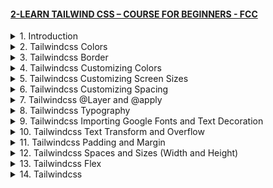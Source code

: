 #### [2-LEARN TAILWIND CSS – COURSE FOR BEGINNERS - FCC](/courses/mui/2.md)

<details>
  <summary>1. Introduction </summary>

# Tailwindcss Website  

https://tailwindcss.com/docs/installation/framework-guides

# Introduction

<img width="1287" alt="image" src="https://github.com/omeatai/My-Tutorials/assets/32337103/0003c946-e47c-4760-986b-5a710d408638">
<img width="1287" alt="image" src="https://github.com/omeatai/My-Tutorials/assets/32337103/4ed7fb8b-ac42-4dcb-8b05-d0b5e8307003">
<img width="1287" alt="image" src="https://github.com/omeatai/My-Tutorials/assets/32337103/ff8779eb-9e93-4d1f-be5d-9da8fbdfd256">
<img width="1023" alt="image" src="https://github.com/omeatai/My-Tutorials/assets/32337103/7b12f6f4-1a90-43b1-aa2a-1b94817979e0">
<img width="1023" alt="image" src="https://github.com/omeatai/My-Tutorials/assets/32337103/28bf1f80-4682-4c40-ae8a-1d4ab4d5f0fe">
<img width="1023" alt="image" src="https://github.com/omeatai/My-Tutorials/assets/32337103/95e49510-7c16-4c7c-9ec8-e20c442fe637">
<img width="1286" alt="image" src="https://github.com/omeatai/My-Tutorials/assets/32337103/a01b30f5-500d-4ded-b6f2-2e7020269378">
<img width="1286" alt="image" src="https://github.com/omeatai/My-Tutorials/assets/32337103/b95dc567-cc08-41c8-9219-8e1af1abc8a7">

# Create your Next Project

```jsbs
npx create-next-app@latest my-project --typescript --eslint
cd my-project
```

# Install Tailwindcss

```jsbs
npm install -D tailwindcss postcss autoprefixer
npx tailwindcss init -p
```

# Configure your template paths

```js
// tailwind.config.js

/** @type {import('tailwindcss').Config} */
module.exports = {
  content: [
    "./app/**/*.{js,ts,jsx,tsx,mdx}",
    "./pages/**/*.{js,ts,jsx,tsx,mdx}",
    "./components/**/*.{js,ts,jsx,tsx,mdx}",
 
    // Or if using `src` directory:
    "./src/**/*.{js,ts,jsx,tsx,mdx}",
  ],
  theme: {
    extend: {},
  },
  plugins: [],
}
```

# Add the Tailwind directives to your CSS

```css
/** globals.css */

@tailwind base;
@tailwind components;
@tailwind utilities;
```

# Start your build process

```jsbs
npm run dev
```

# Start using Tailwind in your project

```js
// index.tsx

export default function Home() {
  return (
    <h1 className="text-8xl font-bold underline">
      Hello world!
    </h1>
  )
}
```

### MUI&TW/my-project/tailwind.config.js:

```js
/** @type {import('tailwindcss').Config} */

module.exports = {
  content: [
    "./pages/**/*.{js,ts,jsx,tsx,mdx}",
    "./components/**/*.{js,ts,jsx,tsx,mdx}",
    "./app/**/*.{js,ts,jsx,tsx,mdx}",
  ],
  theme: {
    extend: {},
  },
  plugins: [],
};
```

### MUI&TW/my-project/app/globals.css:

```css
@tailwind base;
@tailwind components;
@tailwind utilities;
```

### MUI&TW/my-project/app/page.tsx:

```js
export default function Home() {
  return <h1 className="text-8xl font-bold underline">Hello world!</h1>;
}
```


# #END </details>

<details>
  <summary>2. Tailwindcss Colors </summary>

# Tailwindcss Colors 

<img width="1286" alt="image" src="https://github.com/omeatai/My-Tutorials/assets/32337103/ccfe9d1e-5dc7-419c-958f-6f2e32403503">
<img width="1286" alt="image" src="https://github.com/omeatai/My-Tutorials/assets/32337103/151a7723-19b1-4754-94f8-80333dad9cfc">
<img width="1286" alt="image" src="https://github.com/omeatai/My-Tutorials/assets/32337103/c212ebc2-d1c9-4265-ac7a-101a466c9f41">
<img width="1286" alt="image" src="https://github.com/omeatai/My-Tutorials/assets/32337103/d79f780a-7c55-4a44-b0f6-75273ba44b3c">
<img width="1286" alt="image" src="https://github.com/omeatai/My-Tutorials/assets/32337103/d582d7be-7330-4b7b-949f-0eda9a116f62">
<img width="1286" alt="image" src="https://github.com/omeatai/My-Tutorials/assets/32337103/fb493961-b4b2-49e4-af36-e4381f30a213">
<img width="1286" alt="image" src="https://github.com/omeatai/My-Tutorials/assets/32337103/4e63bcbd-ff6f-4c38-ad93-f2fb339fe3f8">
<img width="1286" alt="image" src="https://github.com/omeatai/My-Tutorials/assets/32337103/8e74f294-cae8-458c-b9b0-5169ff4320a3">
<img width="1286" alt="image" src="https://github.com/omeatai/My-Tutorials/assets/32337103/ba27443c-afd9-4d64-8d2f-905f222651f4">
<img width="1286" alt="image" src="https://github.com/omeatai/My-Tutorials/assets/32337103/a0762ffd-bea3-4fbe-b1c1-fc21b2313116">
<img width="1023" alt="image" src="https://github.com/omeatai/My-Tutorials/assets/32337103/e261a4d7-ec26-4b08-88a0-06c24a3b555f">
<img width="1286" alt="image" src="https://github.com/omeatai/My-Tutorials/assets/32337103/1e22004d-9c1b-485b-a78b-ffce78595891">
<img width="1286" alt="image" src="https://github.com/omeatai/My-Tutorials/assets/32337103/a671d18d-4674-4b7b-8726-55fdc1b8f8fd">

### MUI&TW/my-project/app/page.tsx:

```js
export default function Home() {
  return (
    <>
      <h1 className="text-4xl text-green-600 bg-[#a3166f] font-bold">
        Hello world!
      </h1>
      <h1 className="text-4xl text-green-600 bg-[#4a16a3] font-bold">
        Hello world!
      </h1>
    </>
  );
}
```

<img width="1023" alt="image" src="https://github.com/omeatai/My-Tutorials/assets/32337103/4f1e3ebc-1fe1-4ae1-9d47-60b4ec50be55">
<img width="1288" alt="image" src="https://github.com/omeatai/My-Tutorials/assets/32337103/42d147ff-addc-4648-86dc-c778af8b6ac2">

# #END </details>

<details>
  <summary>3. Tailwindcss Border </summary>

# Tailwindcss Border 

<img width="1288" alt="image" src="https://github.com/omeatai/My-Tutorials/assets/32337103/8092b668-ef0a-44bd-90b7-9926a53b85bb">
<img width="1023" alt="image" src="https://github.com/omeatai/My-Tutorials/assets/32337103/54909643-e07f-4023-a7ff-729c9e4365a1">
<img width="1286" alt="image" src="https://github.com/omeatai/My-Tutorials/assets/32337103/b80e83ce-ed7e-46ec-98c8-d7e323a88824">

### MUI&TW/my-project/app/page.tsx:

```js
export default function Home() {
  return (
    <>
      <h1 className="border border-y-8 border-green-600 text-4xl text-green-600 bg-[#a3166f] font-bold">
        Hello world!
      </h1>
      <h1 className="text-4xl text-green-600 bg-[#4a16a3] font-bold">
        Hello world!
      </h1>
    </>
  );
}
```

# #END </details>

<details>
  <summary>4. Tailwindcss Customizing Colors </summary>

# Tailwindcss Customizing Colors

<img width="1025" alt="image" src="https://github.com/omeatai/My-Tutorials/assets/32337103/62cb6dbc-1e99-403a-a175-3880198c7506">
<img width="1025" alt="image" src="https://github.com/omeatai/My-Tutorials/assets/32337103/a8098d79-df67-4f80-99aa-6d012e9d3ba6">
<img width="1286" alt="image" src="https://github.com/omeatai/My-Tutorials/assets/32337103/2166c79a-4065-4e0b-b484-f7a43a0e71d7">

### MUI&TW/my-project/tailwind.config.js:

```js
/** @type {import('tailwindcss').Config} */

module.exports = {
  content: [
    "./pages/**/*.{js,ts,jsx,tsx,mdx}",
    "./components/**/*.{js,ts,jsx,tsx,mdx}",
    "./app/**/*.{js,ts,jsx,tsx,mdx}",
  ],
  theme: {
    extend: {
      colors: {
        crimson: { 900: "#c7000c", 400: "#fe2d45", 100: "#ffc8d0" },
        dodgerBlue: { 900: "#1f4ab9", 600: "#1f4bb9", 100: "#c3cbed" },
      },
    },
  },
  plugins: [],
};
```

### MUI&TW/my-project/app/page.tsx:

```js
export default function Home() {
  return (
    <>
      <h1 className="border border-y-8 border-green-600 text-4xl text-white bg-crimson-900 font-bold">
        Hello world!
      </h1>
      <h1 className="text-4xl text-green-600 bg-dodgerBlue-600 font-bold">
        Hello world!
      </h1>
    </>
  );
}
```

# #END </details>

<details>
  <summary>5. Tailwindcss Customizing Screen Sizes </summary>

# Tailwindcss Customizing Screen Sizes

<img width="1024" alt="image" src="https://github.com/omeatai/My-Tutorials/assets/32337103/858ae2a5-93b4-4968-9a82-4aaf15d712fb">
<img width="1024" alt="image" src="https://github.com/omeatai/My-Tutorials/assets/32337103/dd262dd2-a844-462d-a457-7af9459ea6c1">
<img width="1246" alt="image" src="https://github.com/omeatai/My-Tutorials/assets/32337103/311e9d2a-f838-4bed-b3b5-8095d408ef70">
<img width="1246" alt="image" src="https://github.com/omeatai/My-Tutorials/assets/32337103/2fafe542-b89a-44d7-91c3-866d8e8f11bd">
<img width="1246" alt="image" src="https://github.com/omeatai/My-Tutorials/assets/32337103/dd31420e-183e-4b97-aa0a-e56ae6b40559">
<img width="1246" alt="image" src="https://github.com/omeatai/My-Tutorials/assets/32337103/089d4b53-1c14-4901-b7fd-869f9d33e2f4">
<img width="1246" alt="image" src="https://github.com/omeatai/My-Tutorials/assets/32337103/aa8bf821-1ae0-4a37-b0ec-77b32580d0af">

### MUI&TW/my-project/tailwind.config.js:

```js
/** @type {import('tailwindcss').Config} */

module.exports = {
  content: [
    "./pages/**/*.{js,ts,jsx,tsx,mdx}",
    "./components/**/*.{js,ts,jsx,tsx,mdx}",
    "./app/**/*.{js,ts,jsx,tsx,mdx}",
  ],
  theme: {
    screen: {
      sm: "480px",
      md: "768px",
      lg: "976px",
      xl: "1440px",
    },
    extend: {
      colors: {
        crimson: { 900: "#c7000c", 400: "#fe2d45", 100: "#ffc8d0" },
        dodgerBlue: { 900: "#1f4ab9", 600: "#1f4bb9", 100: "#c3cbed" },
      },
    },
  },
  plugins: [],
};
```

### MUI&TW/my-project/app/page.tsx:

```js
export default function Home() {
  return (
    <>
      <h1 className="border border-y-8 border-green-600 text-4xl text-white bg-crimson-900 font-bold">
        Hello world!
      </h1>
      <h1 className="text-5xl text-black sm:text-6xl sm:text-green-500 md:text-7xl md:text-blue-500 lg:text-8xl lg:text-red-500 xl:text-9xl xl:text-yellow-500">
        Dave
      </h1>
    </>
  );
}
```

# #END </details>

<details>
  <summary>6. Tailwindcss Customizing Spacing </summary>

# Tailwindcss Customizing Spacing

<img width="1024" alt="image" src="https://github.com/omeatai/My-Tutorials/assets/32337103/d2b9315c-c7d9-4f02-9de2-f487da18ea08">
<img width="1024" alt="image" src="https://github.com/omeatai/My-Tutorials/assets/32337103/f0a6eb2b-e6a7-416e-8333-92feb7124695">
<img width="1293" alt="image" src="https://github.com/omeatai/My-Tutorials/assets/32337103/c524b241-af64-490d-9ac2-2c1ef6da3fff">

### MUI&TW/my-project/tailwind.config.js:

```js
/** @type {import('tailwindcss').Config} */

module.exports = {
  content: [
    "./pages/**/*.{js,ts,jsx,tsx,mdx}",
    "./components/**/*.{js,ts,jsx,tsx,mdx}",
    "./app/**/*.{js,ts,jsx,tsx,mdx}",
  ],
  theme: {
    screen: {
      sm: "480px",
      md: "768px",
      lg: "976px",
      xl: "1440px",
    },
    spacing: {
      1: "8px",
      2: "12px",
      3: "16px",
      4: "24px",
      5: "32px",
      6: "48px",
      12: "96px",
    },
    extend: {
      colors: {
        crimson: { 900: "#c7000c", 400: "#fe2d45", 100: "#ffc8d0" },
        dodgerBlue: { 900: "#1f4ab9", 600: "#1f4bb9", 100: "#c3cbed" },
      },
    },
  },
  plugins: [],
};
```

### MUI&TW/my-project/app/page.tsx:

```js
export default function Home() {
  return (
    <>
      <h1 className="mt-4 border border-y-8 border-green-600 text-4xl text-white bg-crimson-900 font-bold">
        Hello world!
      </h1>
      <h1 className="mt-12 text-5xl text-black sm:text-6xl sm:text-green-500 md:text-7xl md:text-blue-500 lg:text-8xl lg:text-red-500 xl:text-9xl xl:text-yellow-500">
        Dave
      </h1>
    </>
  );
}
```

# #END </details>

<details>
  <summary>7. Tailwindcss @Layer and @apply </summary>

# Tailwindcss @Layer and @apply

<img width="1023" alt="image" src="https://github.com/omeatai/My-Tutorials/assets/32337103/55d72a07-172b-44b0-b823-607cfeecff0b">
<img width="1023" alt="image" src="https://github.com/omeatai/My-Tutorials/assets/32337103/347f408b-2f5c-48fd-849d-a609cc9cfb12">
<img width="1023" alt="image" src="https://github.com/omeatai/My-Tutorials/assets/32337103/80e68448-1f22-4709-8d20-66be79607303">
<img width="1292" alt="image" src="https://github.com/omeatai/My-Tutorials/assets/32337103/93535118-f04e-4821-a31f-7dbb4d2d91bf">

### MUI&TW/my-project/tailwind.config.js:

```js
/** @type {import('tailwindcss').Config} */

module.exports = {
  content: [
    "./pages/**/*.{js,ts,jsx,tsx,mdx}",
    "./components/**/*.{js,ts,jsx,tsx,mdx}",
    "./app/**/*.{js,ts,jsx,tsx,mdx}",
  ],
  theme: {
    screen: {
      sm: "480px",
      md: "768px",
      lg: "976px",
      xl: "1440px",
    },
    spacing: {
      1: "8px",
      2: "12px",
      3: "16px",
      4: "24px",
      5: "32px",
      6: "48px",
      12: "96px",
    },
    extend: {
      colors: {
        crimson: { 900: "#c7000c", 400: "#fe2d45", 100: "#ffc8d0" },
        dodgerBlue: { 900: "#1f4ab9", 600: "#1f4bb9", 100: "#c3cbed" },
      },
    },
  },
  plugins: [],
};
```

### MUI&TW/my-project/app/globals.css:

```js
@tailwind base;
@tailwind components;
@tailwind utilities;

@layer base {
  html {
    background-color: lime;
  }
  h1 {
    @apply bg-slate-600 underline font-bold;
    @apply px-12;
  }
}
```

### MUI&TW/my-project/app/page.tsx:

```js
export default function Home() {
  return (
    <>
      <h1 className="mt-4 border border-y-8 border-green-600 text-4xl text-white bg-crimson-900">
        Hello world!
      </h1>
      <h1 className="mt-12 text-5xl text-black sm:text-6xl sm:text-green-500 md:text-7xl md:text-blue-500 lg:text-8xl lg:text-red-500 xl:text-9xl xl:text-yellow-500">
        Dave
      </h1>
    </>
  );
}
```

# #END </details>

<details>
  <summary>8. Tailwindcss Typography </summary>

# Tailwindcss Typography

<img width="1228" alt="image" src="https://github.com/omeatai/My-Tutorials/assets/32337103/30b3bc08-d008-4f24-98cb-65bbc7a0afa3">
<img width="1228" alt="image" src="https://github.com/omeatai/My-Tutorials/assets/32337103/3fcaa80d-6fdd-4af6-8cc5-6874d6acd3c5">
<img width="1228" alt="image" src="https://github.com/omeatai/My-Tutorials/assets/32337103/8f85bc39-6cdf-44ab-92dd-e6aca43b3d40">
<img width="1025" alt="image" src="https://github.com/omeatai/My-Tutorials/assets/32337103/a79ed4dd-579f-4315-bb00-0c368d2119b8">
<img width="1025" alt="image" src="https://github.com/omeatai/My-Tutorials/assets/32337103/5df71d9e-8e25-4bca-84f7-b0a55fa9d156">
<img width="1025" alt="image" src="https://github.com/omeatai/My-Tutorials/assets/32337103/5c906b73-cbdb-421c-861f-d4f2a0c4cb04">
<img width="1228" alt="image" src="https://github.com/omeatai/My-Tutorials/assets/32337103/afb55429-1a9a-495e-ae85-33554b956e8a">

### MUI&TW/my-project/tailwind.config.js:

```js
/** @type {import('tailwindcss').Config} */

module.exports = {
  content: [
    "./pages/**/*.{js,ts,jsx,tsx,mdx}",
    "./components/**/*.{js,ts,jsx,tsx,mdx}",
    "./app/**/*.{js,ts,jsx,tsx,mdx}",
  ],
  theme: {
    screen: {
      sm: "480px",
      md: "768px",
      lg: "976px",
      xl: "1440px",
    },
    spacing: {
      1: "8px",
      2: "12px",
      3: "16px",
      4: "24px",
      5: "32px",
      6: "48px",
      12: "96px",
    },
    extend: {
      fontSize: {
        "10xl": "10rem",
        "11xl": "11rem",
      },
      colors: {
        crimson: { 900: "#c7000c", 400: "#fe2d45", 100: "#ffc8d0" },
        dodgerBlue: { 900: "#1f4ab9", 600: "#1f4bb9", 100: "#c3cbed" },
      },
    },
  },
  plugins: [],
};
```

### MUI&TW/my-project/app/globals.css:

```js
@tailwind base;
@tailwind components;
@tailwind utilities;

/* @layer base {
  html {
    background-color: lime;
  }
  h1 {
    @apply bg-slate-600 underline font-bold;
    @apply px-12;
  }
} */
```

### MUI&TW/my-project/app/page.tsx:

```js
export default function Home() {
  return (
    <div>
      <h1 className="text-11xl">Title 1</h1>
      <h2 className="text-9xl">Title 2</h2>
      <h3 className="text-xl">Title 3</h3>
      <p className="text-base">A regular paragraph</p>
      <p className="text-sm">A description paragraph</p>
      <p className="text-xs note">A little note</p>
    </div>
  );
}
```

# #END </details>

<details>
  <summary>9. Tailwindcss Importing Google Fonts and Text Decoration </summary>

# Tailwindcss Importing Google Fonts and Text Decoratio

<img width="1228" alt="image" src="https://github.com/omeatai/My-Tutorials/assets/32337103/6b2472d1-873a-4c2b-922c-b3059af05b10">
<img width="1228" alt="image" src="https://github.com/omeatai/My-Tutorials/assets/32337103/60d250e6-cccd-4e1d-92af-be3a1a25ab73">
<img width="1228" alt="image" src="https://github.com/omeatai/My-Tutorials/assets/32337103/4564756b-9d9d-4b52-9b5b-5950c6b21ad6">
<img width="1228" alt="image" src="https://github.com/omeatai/My-Tutorials/assets/32337103/1aa66fd2-3b22-47dc-b41b-f5eedf4d2b17">
<img width="1228" alt="image" src="https://github.com/omeatai/My-Tutorials/assets/32337103/6d2456ed-292d-4aad-8e8b-01437953904f">
<img width="1228" alt="image" src="https://github.com/omeatai/My-Tutorials/assets/32337103/0c8243c7-8dd4-4afb-ad9f-6434d79ed292">
<img width="1228" alt="image" src="https://github.com/omeatai/My-Tutorials/assets/32337103/d6211024-5404-493f-840a-252c90f6e4fa">
<img width="1024" alt="image" src="https://github.com/omeatai/My-Tutorials/assets/32337103/7eac5d2a-716e-45d9-8385-fc6ec5c2dd3d">
<img width="1024" alt="image" src="https://github.com/omeatai/My-Tutorials/assets/32337103/00a551eb-79d3-4526-9ad3-bd5778f631ab">
<img width="1024" alt="image" src="https://github.com/omeatai/My-Tutorials/assets/32337103/a7ee49be-1883-4a7c-b278-a31d50ec12e8">
<img width="1263" alt="image" src="https://github.com/omeatai/My-Tutorials/assets/32337103/9fff32dc-1b89-446e-b4f4-53e0771b4665">
<img width="1263" alt="image" src="https://github.com/omeatai/My-Tutorials/assets/32337103/d53e4f27-4285-47e9-9e86-9dc69bd94b77">

### MUI&TW/my-project/tailwind.config.js:

```js
/** @type {import('tailwindcss').Config} */

module.exports = {
  content: [
    "./pages/**/*.{js,ts,jsx,tsx,mdx}",
    "./components/**/*.{js,ts,jsx,tsx,mdx}",
    "./app/**/*.{js,ts,jsx,tsx,mdx}",
  ],
  theme: {
    screen: {
      sm: "480px",
      md: "768px",
      lg: "976px",
      xl: "1440px",
    },
    spacing: {
      1: "8px",
      2: "12px",
      3: "16px",
      4: "24px",
      5: "32px",
      6: "48px",
      12: "96px",
    },
    extend: {
      fontSize: {
        "10xl": "10rem",
        "11xl": "11rem",
      },
      colors: {
        crimson: { 900: "#c7000c", 400: "#fe2d45", 100: "#ffc8d0" },
        dodgerBlue: { 900: "#1f4ab9", 600: "#1f4bb9", 100: "#c3cbed" },
      },
    },
  },
  plugins: [],
};
```

### MUI&TW/my-project/app/globals.css:

```js
@import url("https://fonts.googleapis.com/css2?family=Inter:wght@200;300;400;800&display=swap");

@tailwind base;
@tailwind components;
@tailwind utilities;

@layer base {
  html {
    /* color: #000; */
    @apply text-black;
    font-family: "Inter", sans-serif;
  }
}
```

### MUI&TW/my-project/app/page.tsx:

```js
export default function Home() {
  return (
    <div>
      <h1 className="text-11xl">Title 1</h1>
      <h2 className="text-9xl italic underline decoration-red-500 decoration-8 underline-offset-8">
        Title 2
      </h2>
      <h3 className="text-5xl line-through decoration-double">Title 3</h3>
      <p className="text-base leading-8">A regular paragraph</p>
      <p className="text-sm">A description paragraph</p>
      <p className="text-xs note">A little note</p>
    </div>
  );
}
```

# #END </details>

<details>
  <summary>10. Tailwindcss Text Transform and Overflow </summary>

# Tailwindcss Text Transform

<img width="1263" alt="image" src="https://github.com/omeatai/My-Tutorials/assets/32337103/0db1dec2-914c-4e87-ae3a-25d58b22a38e">
<img width="1263" alt="image" src="https://github.com/omeatai/My-Tutorials/assets/32337103/c1c39c55-6fc9-4128-a1dc-0fe2ff607b61">
<img width="1263" alt="image" src="https://github.com/omeatai/My-Tutorials/assets/32337103/0518223f-8c14-4637-81ec-4e8ab6ee4e3d">
<img width="1179" alt="image" src="https://github.com/omeatai/My-Tutorials/assets/32337103/257f3e02-af9b-46c9-a6ec-13f4cfdcb59c">
<img width="1023" alt="image" src="https://github.com/omeatai/My-Tutorials/assets/32337103/e701ef80-6795-4637-bd00-dfe32068ecdf">
<img width="1179" alt="image" src="https://github.com/omeatai/My-Tutorials/assets/32337103/5c276446-ff0d-4270-9ac1-60e601365c5d">

### MUI&TW/my-project/app/page.tsx:

```js
export default function Home() {
  return (
    <div>
      <h1 className="text-11xl">Title 1</h1>
      <h2 className="text-9xl italic underline decoration-red-500 decoration-8 underline-offset-8">
        Title 2
      </h2>
      <h3 className="text-5xl line-through decoration-double">Title 3</h3>
      <p className="text-base leading-8 capitalize">a regular paragraph</p>
      <p className="text-sm lowercase">A DESCRIPTION PARAGRAPH</p>
      <div style={{ width: "300px" }}>
        <p className="text-xs truncate note">
          The longest word in any of the major English language dictionaries is
          pneumonoultramicroscopicsilicovolcanoconiosis, a word that refers to a
          lung disease contracted from the inhalation of very fine silica
          particles, specifically from a volcano; medically, it is the same as
          silicosis.
        </p>
      </div>
    </div>
  );
}
```

# #END </details>

<details>
  <summary>11. Tailwindcss Padding and Margin </summary>

# Tailwindcss Padding and Margin

<img width="1181" alt="image" src="https://github.com/omeatai/My-Tutorials/assets/32337103/72d735c2-ceb9-485a-8d87-42c86ef2c6f8">
<img width="1181" alt="image" src="https://github.com/omeatai/My-Tutorials/assets/32337103/924706b3-fe38-4864-a6cb-020c26b13e9c">
<img width="1025" alt="image" src="https://github.com/omeatai/My-Tutorials/assets/32337103/0aa5b21f-66a3-4036-b6a3-646179d95894">
<img width="1181" alt="image" src="https://github.com/omeatai/My-Tutorials/assets/32337103/afc4855a-0f9a-4a5e-ad82-6f23a88ef584">

### MUI&TW/my-project/app/page.tsx:

```js
export default function Home() {
  return (
    <div>
      <h1 className="py-4 ml-4 font-bold text-5xl text-white bg-red-500">
        Title 1
      </h1>
      <h1 className="-mt-4 font-bold text-5xl">-mt-4</h1>
    </div>
  );
}
```

# #END </details>

<details>
  <summary>12. Tailwindcss Spaces and Sizes (Width and Height) </summary>

# Tailwindcss Spaces and Sizes (Width and Height)

<img width="1181" alt="image" src="https://github.com/omeatai/My-Tutorials/assets/32337103/fb2db384-dc3f-4fe2-b919-1fef595c48c5">
<img width="1181" alt="image" src="https://github.com/omeatai/My-Tutorials/assets/32337103/e7173125-9cb6-46a5-ae70-9b3d8af7a3b2">
<img width="1181" alt="image" src="https://github.com/omeatai/My-Tutorials/assets/32337103/0d8b4e23-5fbb-4950-a67a-0b6cc644c739">
<img width="1181" alt="image" src="https://github.com/omeatai/My-Tutorials/assets/32337103/3b084bba-a5a7-47d1-b4d6-76aac90c0ac6">
<img width="1071" alt="image" src="https://github.com/omeatai/My-Tutorials/assets/32337103/2d0b5460-34c6-4c51-9453-3e0cf113ebd0">
<img width="1071" alt="image" src="https://github.com/omeatai/My-Tutorials/assets/32337103/751c4913-651c-48c9-82ea-9b6553232c40">
<img width="1071" alt="image" src="https://github.com/omeatai/My-Tutorials/assets/32337103/f018ffb0-113b-4041-9869-1eb543c54d9f">
<img width="1022" alt="image" src="https://github.com/omeatai/My-Tutorials/assets/32337103/0ea98c3a-074b-4a0c-9e51-a541c4b3c91a">
<img width="1063" alt="image" src="https://github.com/omeatai/My-Tutorials/assets/32337103/f8a38038-ec5c-41ed-8dbb-654b05ffe35e">

### MUI&TW/my-project/app/page.tsx:

```js
export default function Home() {
  return (
    <>
      <div>
        <div className="w-16 h-16 bg-red-500"></div>
        <div className="w-16 h-16 bg-green-500"></div>
      </div>
      <div className="flex w-full space-x-4">
        <div className="w-1/5 min-h-screen bg-red-500">Sidebar</div>
        <div className="w-4/5 h-64 bg-green-500">Main Content</div>
      </div>
    </>
  );
}
```

# #END </details>

<details>
  <summary>13. Tailwindcss Flex </summary>

# Tailwindcss Flex

<img width="1280" alt="image" src="https://github.com/omeatai/My-Tutorials/assets/32337103/521e294d-2552-42ee-bf6e-78fe7219e276">
<img width="1280" alt="image" src="https://github.com/omeatai/My-Tutorials/assets/32337103/3ce43d08-ca93-417c-b0db-d9b12d36ff4b">
<img width="1280" alt="image" src="https://github.com/omeatai/My-Tutorials/assets/32337103/a325c4bd-15c0-4707-8b5b-bbeec317dde7">
<img width="1280" alt="image" src="https://github.com/omeatai/My-Tutorials/assets/32337103/98299b69-8cec-4549-be8a-dc2d864ec0c3">
<img width="1280" alt="image" src="https://github.com/omeatai/My-Tutorials/assets/32337103/7b3d8c70-e5e1-4bfc-9657-ea16f418505c">
<img width="1280" alt="image" src="https://github.com/omeatai/My-Tutorials/assets/32337103/8ec46770-6e32-4248-9853-83b2b7e35c6a">
<img width="1280" alt="image" src="https://github.com/omeatai/My-Tutorials/assets/32337103/341526c9-9128-4f71-8399-b25abf4f4968">
<img width="1280" alt="image" src="https://github.com/omeatai/My-Tutorials/assets/32337103/bd97a032-43cd-4fff-9ccc-67c277ed7fdf">
<img width="1280" alt="image" src="https://github.com/omeatai/My-Tutorials/assets/32337103/63457c97-4b6a-4606-a5c2-e223ff00afbe">
<img width="1280" alt="image" src="https://github.com/omeatai/My-Tutorials/assets/32337103/b5a971c6-a809-41da-9dcb-df8d52ad30e7">
<img width="1280" alt="image" src="https://github.com/omeatai/My-Tutorials/assets/32337103/8e670a63-7946-4d8b-be59-4b84912167b6">
<img width="1280" alt="image" src="https://github.com/omeatai/My-Tutorials/assets/32337103/8fb0a25d-dbe9-4c3f-a229-dd28d28a8e55">
<img width="1280" alt="image" src="https://github.com/omeatai/My-Tutorials/assets/32337103/039a8450-4a73-4086-966c-1bb9f94fd772">
<img width="1280" alt="image" src="https://github.com/omeatai/My-Tutorials/assets/32337103/e7614983-0938-4ebe-bb4c-c97dba4306c6">
<img width="1280" alt="image" src="https://github.com/omeatai/My-Tutorials/assets/32337103/bb87f682-4fa1-4f09-a6b0-206d4fdbd6e8">
<img width="1023" alt="image" src="https://github.com/omeatai/My-Tutorials/assets/32337103/c1a8e9dd-eee8-4a31-929e-2fd9b55a7e6a">
<img width="1023" alt="image" src="https://github.com/omeatai/My-Tutorials/assets/32337103/cb41c0e2-1a73-4b05-bb78-1523b7d13be3">
<img width="1023" alt="image" src="https://github.com/omeatai/My-Tutorials/assets/32337103/1ff937a6-aaf2-46b5-b74b-f2b4331dba6c">
<img width="1280" alt="image" src="https://github.com/omeatai/My-Tutorials/assets/32337103/39d6c90e-4394-4c7d-a350-d95e8da6ab93">
<img width="501" alt="image" src="https://github.com/omeatai/My-Tutorials/assets/32337103/775cb561-ca1c-4709-8432-ad29d5773d67">

### MUI&TW/my-project/tailwind.config.js:

```js
/** @type {import('tailwindcss').Config} */

module.exports = {
  content: [
    "./pages/**/*.{js,ts,jsx,tsx,mdx}",
    "./components/**/*.{js,ts,jsx,tsx,mdx}",
    "./app/**/*.{js,ts,jsx,tsx,mdx}",
  ],
  theme: {
    screens: {
      sm: "320px", // 640px 480px
      md: "640px", // 768px 640px
      lg: "768px", // 1024px 768px
      xl: "1024px", // 1280px 1024px
      "2xl": "1280px", //1536px 1280px
      phone: { min: "320px", max: "640px" }, // 320px -> 640px
      tablet: { min: "640px", max: "1024px" }, // 640px -> 1024px
      laptop: { min: "1024px", max: "1280px" }, // 1024px -> 1280px"
      desktop: "1280px", // 1280px -> screen
    },
    extend: {
      height: {
        "10pc": "10%",
        "20pc": "20%",
        "30pc": "30%",
        "40pc": "40%",
        "50pc": "50%",
        "60pc": "60%",
        "70pc": "70%",
        "80pc": "80%",
        "90pc": "90%",
      },
      colors: {
        crimson: { 900: "#c7000c", 400: "#fe2d45", 100: "#ffc8d0" },
        dodgerBlue: { 900: "#1f4ab9", 600: "#1f4bb9", 100: "#c3cbed" },
      },
    },
  },
  plugins: [],
};
```

### MUI&TW/my-project/app/globals.css:

```js
@import url("https://fonts.googleapis.com/css2?family=Inter:wght@200;300;400;800&display=swap");

@tailwind base;
@tailwind components;
@tailwind utilities;

@layer base {
  html {
    /* color: #000; */
    @apply text-black;
    font-family: "Inter", sans-serif;
  }
}
```

### MUI&TW/my-project/app/page.tsx:

```js
export default function Home() {
  return (
    <div className="Parent h-screen bg-red-500 phone:bg-slate-500">
      <div className="bg-slate-800 text-slate-100 h-10pc">Header</div>
      <div className="flex  h-80pc phone:flex-col">
        <div className="bg-sky-500 basis-3/12 phone:order-last phone:h-20pc">
          Sidebar
        </div>
        <div className="flex flex-wrap self-start bg-red-500 basis-6/12 phone:order-2 phone:h-60pc">
          <div className="w-32 h-32 bg-slate-600 grow">1</div>
          <div className="w-32 h-32 bg-slate-300 grow">2</div>
          <div className="w-32 h-32 bg-slate-600 grow">3</div>
          <div className="w-32 h-32 bg-slate-300 grow">4</div>
          <div className="w-32 h-32 bg-slate-600 grow">5</div>
          <div className="w-32 h-32 bg-slate-300 grow">6</div>
        </div>
        <div className="flex flex-col h-full basis-3/12 phone:order-1 phone:h-20pc ">
          <div className="bg-dodgerBlue-600 h-40pc">Menu</div>
          <div className="bg-sky-500 h-60pc">Aside</div>
        </div>
      </div>
      <div className="bg-slate-800 text-slate-100 h-10pc">Footer</div>
    </div>
  );
}
```

# #END </details>

<details>
  <summary>14. Tailwindcss </summary>

# Tailwindcss 

```js

```

```js

```

```js

```

```js

```

```js

```

```js

```

```js

```

```js

```

```js

```

```js

```

```js

```

```js

```

```js

```

```js

```

```js

```

```js

```

```js

```

```js

```

```js

```

# #END </details>
